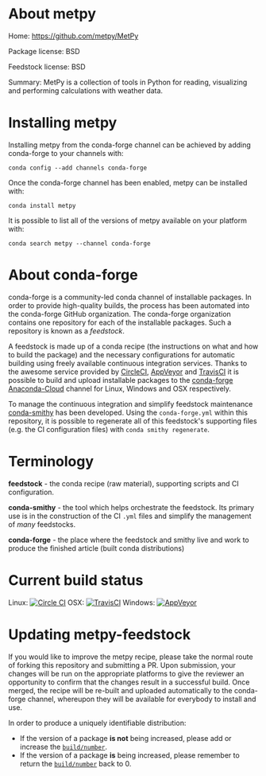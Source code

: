 About metpy
===========

Home: https://github.com/metpy/MetPy

Package license: BSD

Feedstock license: BSD

Summary: MetPy is a collection of tools in Python for reading, visualizing and performing calculations with weather data.



Installing metpy
================

Installing metpy from the conda-forge channel can be achieved by adding conda-forge to your channels with:

```
conda config --add channels conda-forge
```

Once the conda-forge channel has been enabled, metpy can be installed with:

```
conda install metpy
```

It is possible to list all of the versions of metpy available on your platform with:

```
conda search metpy --channel conda-forge
```


About conda-forge
=================

conda-forge is a community-led conda channel of installable packages.
In order to provide high-quality builds, the process has been automated into the
conda-forge GitHub organization. The conda-forge organization contains one repository 
for each of the installable packages. Such a repository is known as a *feedstock*.

A feedstock is made up of a conda recipe (the instructions on what and how to build
the package) and the necessary configurations for automatic building using freely
available continuous integration services. Thanks to the awesome service provided by
[CircleCI](https://circleci.com/), [AppVeyor](http://www.appveyor.com/)
and [TravisCI](https://travis-ci.org/) it is possible to build and upload installable
packages to the [conda-forge](https://anaconda.org/conda-forge)
[Anaconda-Cloud](http://docs.anaconda.org/) channel for Linux, Windows and OSX respectively.

To manage the continuous integration and simplify feedstock maintenance
[conda-smithy](http://github.com/conda-forge/conda-smithy) has been developed.
Using the ``conda-forge.yml`` within this repository, it is possible to regenerate all of
this feedstock's supporting files (e.g. the CI configuration files) with ``conda smithy regenerate``.


Terminology
===========

**feedstock** - the conda recipe (raw material), supporting scripts and CI configuration.

**conda-smithy** - the tool which helps orchestrate the feedstock.
                   Its primary use is in the construction of the CI ``.yml`` files
                   and simplify the management of *many* feedstocks.

**conda-forge** - the place where the feedstock and smithy live and work to
                  produce the finished article (built conda distributions)

Current build status
====================
Linux: [![Circle CI](https://circleci.com/gh/conda-forge/metpy-feedstock.svg?style=svg)](https://circleci.com/gh/conda-forge/metpy-feedstock)
OSX: [![TravisCI](https://travis-ci.org/conda-forge/metpy-feedstock.svg?branch=master)](https://travis-ci.org/conda-forge/metpy-feedstock) 
Windows: [![AppVeyor](https://ci.appveyor.com/api/projects/status/github/conda-forge/metpy-feedstock?svg=True)](https://ci.appveyor.com/project/conda-forge/metpy-feedstock/branch/master)


Updating metpy-feedstock
========================

If you would like to improve the metpy recipe, please take the normal
route of forking this repository and submitting a PR. Upon submission, your changes will
be run on the appropriate platforms to give the reviewer an opportunity to confirm that the
changes result in a successful build. Once merged, the recipe will be re-built and uploaded
automatically to the conda-forge channel, whereupon they will be available for everybody to
install and use.

In order to produce a uniquely identifiable distribution:
 * If the version of a package **is not** being increased, please add or increase
   the [``build/number``](http://conda.pydata.org/docs/building/meta-yaml.html#build-number-and-string). 
 * If the version of a package **is** being increased, please remember to return
   the [``build/number``](http://conda.pydata.org/docs/building/meta-yaml.html#build-number-and-string)
   back to 0.
